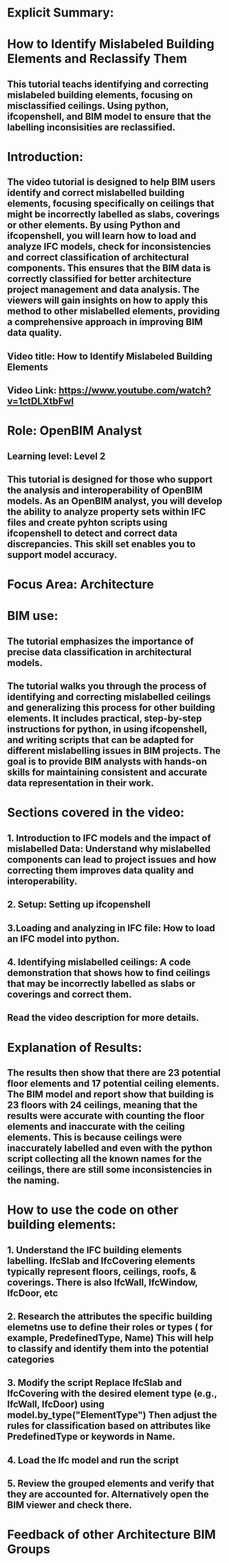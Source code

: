 # Explicit Summary: 
# How to Identify Mislabeled Building Elements and Reclassify Them
## This tutorial teachs identifying and correcting mislabeled building elements, focusing on misclassified ceilings. Using python, ifcopenshell, and BIM model to ensure that the labelling inconsisities are reclassified. 

# Introduction:
## The video tutorial is designed to help BIM users identify and correct mislabelled building elements, focusing specifically on ceilings that might be incorrectly labelled as slabs, coverings or other elements. By using Python and ifcopenshell, you will learn how to load and analyze IFC models, check for inconsistencies and correct classification of architectural components. This ensures that the BIM data is correctly classified for better architecture project management and data analysis. The viewers will gain insights on how to apply this method to other mislabelled elements, providing a comprehensive approach in improving BIM data quality. 

## Video title: How to Identify Mislabeled Building Elements
## Video Link: https://www.youtube.com/watch?v=1ctDLXtbFwI

# Role: OpenBIM Analyst
## Learning level: Level 2
## This tutorial is designed for those who support the analysis and interoperability of OpenBIM models. As an OpenBIM analyst, you will develop the ability to analyze property sets within IFC files and create pyhton scripts using ifcopenshell to detect and correct data discrepancies. This skill set enables you to support model accuracy.  

# Focus Area: Architecture
# BIM use: 
## The tutorial emphasizes the importance of precise data classification in architectural models.
## The tutorial walks you through the process of identifying and correcting mislabelled ceilings and generalizing this process for other building elements. It includes practical, step-by-step instructions for python, in using ifcopenshell, and writing scripts that can be adapted for different mislabelling issues in BIM projects. The goal is to provide BIM analysts with hands-on skills for maintaining consistent and accurate data representation in their work.  

# Sections covered in the video:
## 1. Introduction to IFC models and the impact of mislabelled Data: Understand why mislabelled components can lead to project issues and how correcting them improves data quality and interoperability. 

## 2. Setup: Setting up ifcopenshell  

## 3.Loading  and analyzing in IFC file: How to load an IFC model into python.  

## 4. Identifying mislabelled ceilings: A code demonstration that shows how to find ceilings that may be incorrectly labelled as slabs or coverings and correct them. 

## Read the video description for more details. 

# Explanation of Results:
## The results then show that there are 23 potential floor elements and 17 potential ceiling elements. The BIM model and report show that building is 23 floors with 24 ceilings, meaning that the results were accurate with counting the floor elements and inaccurate with the ceiling elements. This is because ceilings were inaccurately labelled and even with the python script collecting all the known names for the ceilings, there are still some inconsistencies in the naming. 
# How to use the code on other building elements:
 ## 1.	Understand the IFC building elements labelling. IfcSlab and IfcCovering elements typically represent floors, ceilings, roofs, & coverings.	There is also IfcWall, IfcWindow, IfcDoor, etc 
  ## 2.	Research the attributes the specific building elemetns use to define their roles or types ( for example, PredefinedType, Name) 	This will help to classify and identify them into the potential categories 
  ## 3.	Modify the script	Replace IfcSlab and IfcCovering with the desired element type (e.g., IfcWall, IfcDoor) using model.by_type("ElementType")	Then adjust the rules for classification based on attributes like PredefinedType or keywords in Name.
  ## 4.	Load the Ifc model and run the script 
  ## 5.	Review the grouped elements and verify that they are accounted for. Alternatively open the BIM viewer and check there. 

# Feedback of other Architecture BIM Groups


